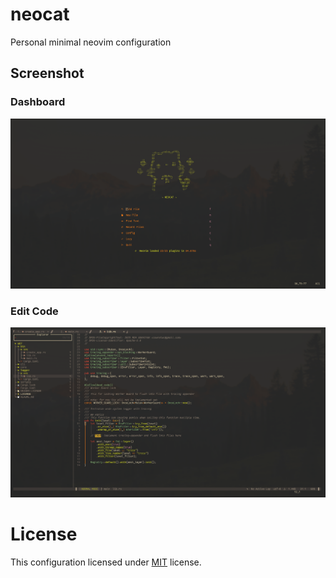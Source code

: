 # neocat
Personal minimal neovim configuration

## Screenshot

### Dashboard

<img src="docs/dashboard.png" />

### Edit Code

<img src="docs/edit.png" />

# License
This configuration licensed under [MIT](LICENSE) license.
